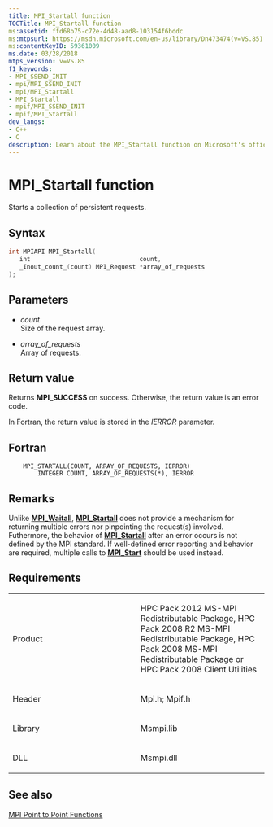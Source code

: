 ```yaml
---
title: MPI_Startall function
TOCTitle: MPI_Startall function
ms:assetid: ffd68b75-c72e-4d48-aad8-103154f6bddc
ms:mtpsurl: https://msdn.microsoft.com/en-us/library/Dn473474(v=VS.85)
ms:contentKeyID: 59361009
ms.date: 03/28/2018
mtps_version: v=VS.85
f1_keywords:
- MPI_SSEND_INIT
- mpi/MPI_SSEND_INIT
- mpi/MPI_Startall
- MPI_Startall
- mpif/MPI_SSEND_INIT
- mpif/MPI_Startall
dev_langs:
- C++
- C
description: Learn about the MPI_Startall function on Microsoft's official site. Understand its syntax, parameters, return values, and usage considerations.
---
```


# MPI\_Startall function

Starts a collection of persistent requests.

## Syntax

``` c++
int MPIAPI MPI_Startall(
   int                              count,
   _Inout_count_(count) MPI_Request *array_of_requests
);
```

## Parameters

  - *count*  
    Size of the request array.

  - *array\_of\_requests*  
    Array of requests.

## Return value

Returns **MPI\_SUCCESS** on success. Otherwise, the return value is an error code.

In Fortran, the return value is stored in the *IERROR* parameter.

## Fortran

``` FORTRAN
    MPI_STARTALL(COUNT, ARRAY_OF_REQUESTS, IERROR)
        INTEGER COUNT, ARRAY_OF_REQUESTS(*), IERROR
```

## Remarks

Unlike [**MPI\_Waitall**](mpi-waitall-function.md), [**MPI\_Startall**](mpi-startall-function.md) does not provide a mechanism for returning multiple errors nor pinpointing the request(s) involved. Futhermore, the behavior of [**MPI\_Startall**](mpi-startall-function.md) after an error occurs is not defined by the MPI standard.  If well-defined error reporting and behavior are required, multiple calls to [**MPI\_Start**](mpi-start-function.md) should be used instead.

## Requirements

<table>
<colgroup>
<col style="width: 50%" />
<col style="width: 50%" />
</colgroup>
<tbody>
<tr class="odd">
<td><p>Product</p></td>
<td><p>HPC Pack 2012 MS-MPI Redistributable Package, HPC Pack 2008 R2 MS-MPI Redistributable Package, HPC Pack 2008 MS-MPI Redistributable Package or HPC Pack 2008 Client Utilities</p></td>
</tr>
<tr class="even">
<td><p>Header</p></td>
<td>Mpi.h;
Mpif.h</td>
</tr>
<tr class="odd">
<td><p>Library</p></td>
<td>Msmpi.lib</td>
</tr>
<tr class="even">
<td><p>DLL</p></td>
<td>Msmpi.dll</td>
</tr>
</tbody>
</table>


## See also

[MPI Point to Point Functions](mpi-point-to-point-functions.md)

